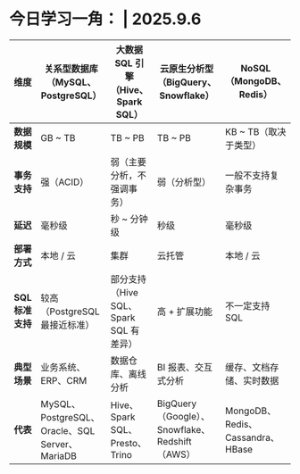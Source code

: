 # 今日学习一角： | 2025.9.6

| 维度           | 关系型数据库（MySQL、PostgreSQL）                   | 大数据 SQL 引擎（Hive、Spark SQL）   | 云原生分析型（BigQuery、Snowflake）               | NoSQL（MongoDB、Redis）          |
| ------------ | ------------------------------------------ | ---------------------------- | ---------------------------------------- | ----------------------------- |
| **数据规模**     | GB ~ TB                                    | TB ~ PB                      | TB ~ PB                                  | KB ~ TB（取决于类型）                |
| **事务支持**     | 强（ACID）                                    | 弱（主要分析，不强调事务）                | 弱（分析型）                                   | 一般不支持复杂事务                     |
| **延迟**       | 毫秒级                                        | 秒 ~ 分钟级                      | 秒级                                       | 毫秒级                           |
| **部署方式**     | 本地 / 云                                     | 集群                           | 云托管                                      | 本地 / 云                        |
| **SQL 标准支持** | 较高（PostgreSQL 最接近标准）                       | 部分支持（Hive SQL、Spark SQL 有差异） | 高 + 扩展功能                                 | 不一定支持 SQL                     |
| **典型场景**     | 业务系统、ERP、CRM                               | 数据仓库、离线分析                    | BI 报表、交互式分析                              | 缓存、文档存储、实时数据                  |
| **代表**       | MySQL、PostgreSQL、Oracle、SQL Server、MariaDB | Hive、Spark SQL、Presto、Trino  | BigQuery（Google）、Snowflake、Redshift（AWS） | MongoDB、Redis、Cassandra、HBase |
